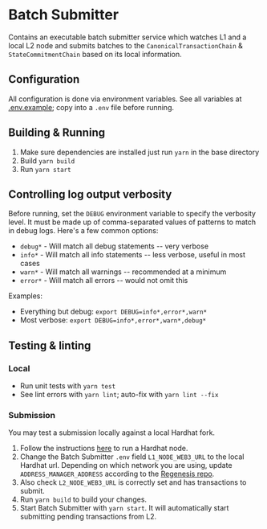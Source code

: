 # Batch Submitter

Contains an executable batch submitter service which watches L1 and a local L2 node and submits batches to the
`CanonicalTransactionChain` & `StateCommitmentChain` based on its local information.

## Configuration
All configuration is done via environment variables. See all variables at [.env.example](.env.example); copy into a `.env` file before running.

## Building & Running
1. Make sure dependencies are installed just run `yarn` in the base directory
2. Build `yarn build`
3. Run `yarn start`

## Controlling log output verbosity
Before running, set the `DEBUG` environment variable to specify the verbosity level. It must be made up of comma-separated values of patterns to match in debug logs. Here's a few common options:
* `debug*` - Will match all debug statements -- very verbose
* `info*` - Will match all info statements -- less verbose, useful in most cases
* `warn*` - Will match all warnings -- recommended at a minimum
* `error*` - Will match all errors -- would not omit this

Examples:
* Everything but debug: `export DEBUG=info*,error*,warn*`
* Most verbose: `export DEBUG=info*,error*,warn*,debug*`

## Testing & linting

### Local

- Run unit tests with `yarn test`
- See lint errors with `yarn lint`; auto-fix with `yarn lint --fix`

### Submission

You may test a submission locally against a local Hardhat fork. 

1. Follow the instructions [here](https://github.com/ethereum-optimism/hardhat) to run a Hardhat node. 
2. Change the Batch Submitter `.env` field `L1_NODE_WEB3_URL` to the local Hardhat url. Depending on which network you are using, update `ADDRESS_MANAGER_ADDRESS` according to the [Regenesis repo](https://github.com/ethereum-optimism/regenesis).
3. Also check `L2_NODE_WEB3_URL` is correctly set and has transactions to submit.
3. Run `yarn build` to build your changes.
4. Start Batch Submitter with `yarn start`. It will automatically start submitting pending transactions from L2.
